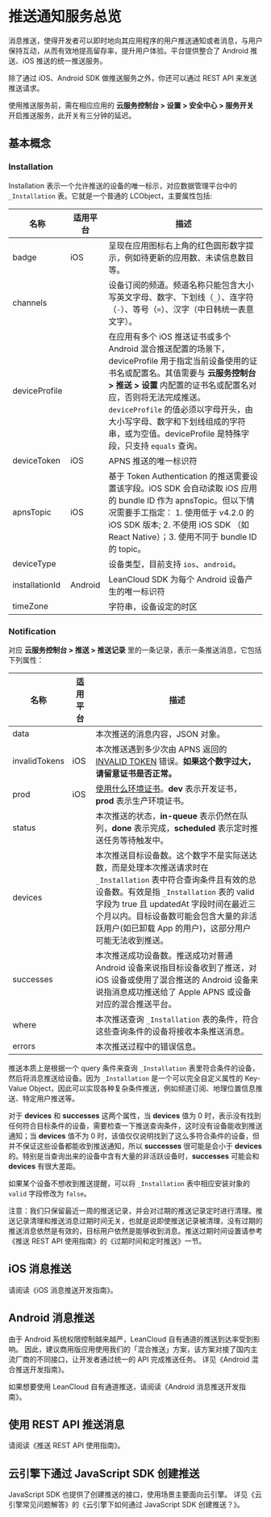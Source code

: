 # 推送通知服务总览

消息推送，使得开发者可以即时地向其应用程序的用户推送通知或者消息，与用户保持互动，从而有效地提高留存率，提升用户体验。平台提供整合了 Android 推送、iOS 推送的统一推送服务。

除了通过 iOS、Android SDK 做推送服务之外，你还可以通过 REST API 来发送推送请求。

使用推送服务前，需在相应应用的 **云服务控制台 > 设置 > 安全中心 > 服务开关** 开启推送服务，此开关有三分钟的延迟。

## 基本概念

### Installation

Installation 表示一个允许推送的设备的唯一标示，对应数据管理平台中的 `_Installation` 表。它就是一个普通的 LCObject，主要属性包括:

名称|适用平台|描述
---|---|---
badge|iOS|呈现在应用图标右上角的红色圆形数字提示，例如待更新的应用数、未读信息数目等。
channels| |设备订阅的频道。频道名称只能包含大小写英文字母、数字、下划线（`_`）、连字符（`-`）、等号（`=`）、汉字（中日韩统一表意文字）。
deviceProfile||在应用有多个 iOS 推送证书或多个 Android 混合推送配置的场景下，deviceProfile 用于指定当前设备使用的证书名或配置名。其值需要与 **云服务控制台 > 推送 > 设置** 内配置的证书名或配置名对应，否则将无法完成推送。`deviceProfile` 的值必须以字母开头，由大小写字母、数字和下划线组成的字符串，或为空值。deviceProfile 是特殊字段，只支持 `equals` 查询。 
deviceToken|iOS|APNS 推送的唯一标识符
apnsTopic|iOS|基于 Token Authentication 的推送需要设置该字段。iOS SDK 会自动读取 iOS 应用的 bundle ID 作为 apnsTopic。但以下情况需要手工指定： 1. 使用低于 v4.2.0 的 iOS SDK 版本; 2. 不使用 iOS SDK （如 React Native）；3. 使用不同于 bundle ID 的 topic。
deviceType| |设备类型，目前支持 `ios`、`android`。
installationId|Android|LeanCloud SDK 为每个 Android 设备产生的唯一标识符
timeZone| |字符串，设备设定的时区

### Notification

对应 **云服务控制台 > 推送 > 推送记录** 里的一条记录，表示一条推送消息，它包括下列属性：

名称|适用平台|描述
---|---|---
data| |本次推送的消息内容，JSON 对象。
invalidTokens|iOS|本次推送遇到多少次由 APNS 返回的 [INVALID TOKEN](https://developer.apple.com/library/mac/technotes/tn2265/_index.html#//apple_ref/doc/uid/DTS40010376-CH1-TNTAG32) 错误。**如果这个数字过大，请留意证书是否正常。**
prod|iOS|[使用什么环境证书](ios_push_guide.html#推送环境)。**dev** 表示开发证书，**prod** 表示生产环境证书。
status| |本次推送的状态，**in-queue** 表示仍然在队列，**done** 表示完成，**scheduled** 表示定时推送任务等待触发中。
devices| |本次推送目标设备数。这个数字不是实际送达数，而是处理本次推送请求时在 `_Installation` 表中符合查询条件且有效的总设备数。有效是指 `_Installation` 表的 valid 字段为 true 且 updatedAt 字段时间在最近三个月以内。目标设备数可能会包含大量的非活跃用户(如已卸载 App 的用户)，这部分用户可能无法收到推送。
successes| |本次推送成功设备数。推送成功对普通 Android 设备来说指目标设备收到了推送，对 iOS 设备或使用了混合推送的 Android 设备来说指消息成功推送给了 Apple APNS 或设备对应的混合推送平台。
where| |本次推送查询 `_Installation` 表的条件，符合这些查询条件的设备将接收本条推送消息。
errors| | 本次推送过程中的错误信息。

推送本质上是根据一个 query 条件来查询 `_Installation` 表里符合条件的设备，然后将消息推送给设备。因为 `_Installation` 是一个可以完全自定义属性的 Key-Value Object，因此可以实现各种复杂条件推送，例如频道订阅、地理位置信息推送、特定用户推送等。

对于 **devices** 和 **successes** 这两个属性，当 **devices** 值为 0 时，表示没有找到任何符合目标条件的设备，需要检查一下推送查询条件，这时没有设备能收到推送通知；当 **devices** 值不为 0 时，该值仅仅说明找到了这么多符合条件的设备，但并不保证这些设备都能收到推送通知，所以 **successes** 很可能是会小于 **devices** 的。特别是当查询出来的设备中含有大量的非活跃设备时，**successes** 可能会和 **devices** 有很大差距。

如果某个设备不想收到推送提醒，可以将 `_Installation` 表中相应安装对象的 `valid` 字段修改为 `false`。

注意：我们只保留最近一周的推送记录，并会对过期的推送记录定时进行清理。推送记录清理和推送消息过期时间无关，也就是说即使推送记录被清理，没有过期的推送消息依然是有效的，目标用户依然是能够收到消息。推送过期时间设置请参考《推送 REST API 使用指南》的《过期时间和定时推送》一节。

## iOS 消息推送

请阅读《iOS 消息推送开发指南》。

## Android 消息推送

由于 Android 系统权限控制越来越严，LeanCloud 自有通道的推送到达率受到影响。
因此，建议商用版应用使用我们的「混合推送」方案，该方案对接了国内主流厂商的不同接口，让开发者通过统一的 API 完成推送任务。
详见《Android 混合推送开发指南》。

如果想要使用 LeanCloud 自有通道推送，请阅读《Android 消息推送开发指南》。 
## 使用 REST API 推送消息

请阅读《推送 REST API 使用指南》。

## 云引擎下通过 JavaScript SDK 创建推送

JavaScript SDK 也提供了创建推送的接口，使用场景主要面向云引擎。
详见《云引擎常见问题解答》的《云引擎下如何通过 JavaScript SDK 创建推送？》。
